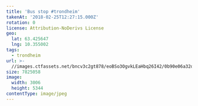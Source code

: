 ```yaml
---
title: 'Bus stop #trondheim'
takenAt: '2018-02-25T12:27:15.000Z'
rotation: 0
license: Attribution-NoDerivs License
geo:
  lat: 63.425647
  lng: 10.355002
tags:
  - trondheim
url: >-
  //images.ctfassets.net/bncv3c2gt878/eoBSo3OgvkLEaHbq26I42/0b90e06a32d0dbb93d8d4c95cf8d56b9/bus-stop-trondheim_40611260561_o
size: 7825058
image:
  width: 3006
  height: 5344
contentType: image/jpeg
---
```


